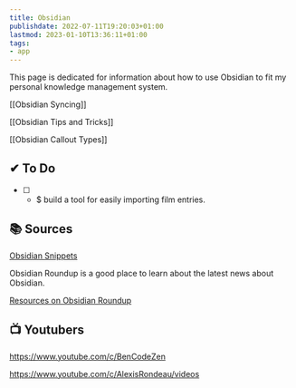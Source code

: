 ```yaml
---
title: Obsidian
publishdate: 2022-07-11T19:20:03+01:00
lastmod: 2023-01-10T13:36:11+01:00
tags: 
- app
---
```








This page is dedicated for information about how to use Obsidian to fit my personal knowledge management system.





[[Obsidian Syncing]]

[[Obsidian Tips and Tricks]]

[[Obsidian Callout Types]]



## ✔ To Do 



- [ ] - $ build a tool for easily importing film entries.



## 📚 Sources 



[Obsidian Snippets](https://obsidian-snippets.pages.dev/)



Obsidian Roundup is a good place to learn about the latest news about Obsidian.

[Resources on Obsidian Roundup](https://www.obsidianroundup.org/resources/)



## 📺 Youtubers 



https://www.youtube.com/c/BenCodeZen



https://www.youtube.com/c/AlexisRondeau/videos



